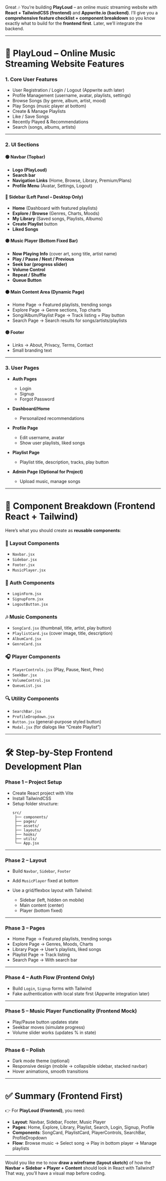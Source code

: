 Great 🎶 You’re building **PlayLoud** – an online music streaming website with **React + TailwindCSS (frontend)** and **Appwrite.io (backend)**. I’ll give you a **comprehensive feature checklist + component breakdown** so you know exactly what to build for the **frontend first**. Later, we’ll integrate the backend.

---

# 🎵 PlayLoud – Online Music Streaming Website Features

### 1. **Core User Features**

* User Registration / Login / Logout (Appwrite auth later)
* Profile Management (username, avatar, playlists, settings)
* Browse Songs (by genre, album, artist, mood)
* Play Songs (music player at bottom)
* Create & Manage Playlists
* Like / Save Songs
* Recently Played & Recommendations
* Search (songs, albums, artists)

---

### 2. **UI Sections**

#### 🟢 Navbar (Topbar)

* **Logo (PlayLoud)**
* **Search bar**
* **Navigation Links** (Home, Browse, Library, Premium/Plans)
* **Profile Menu** (Avatar, Settings, Logout)

#### 🔵 Sidebar (Left Panel – Desktop Only)

* **Home** (Dashboard with featured playlists)
* **Explore / Browse** (Genres, Charts, Moods)
* **My Library** (Saved songs, Playlists, Albums)
* **Create Playlist** button
* **Liked Songs**

#### 🟣 Music Player (Bottom Fixed Bar)

* **Now Playing Info** (cover art, song title, artist name)
* **Play / Pause / Next / Previous**
* **Seek bar (progress slider)**
* **Volume Control**
* **Repeat / Shuffle**
* **Queue Button**

#### 🟠 Main Content Area (Dynamic Page)

* Home Page → Featured playlists, trending songs
* Explore Page → Genre sections, Top charts
* Song/Album/Playlist Page → Track listing + Play button
* Search Page → Search results for songs/artists/playlists

#### 🟡 Footer

* Links → About, Privacy, Terms, Contact
* Small branding text

---

### 3. **User Pages**

* **Auth Pages**

  * Login
  * Signup
  * Forgot Password
* **Dashboard/Home**

  * Personalized recommendations
* **Profile Page**

  * Edit username, avatar
  * Show user playlists, liked songs
* **Playlist Page**

  * Playlist title, description, tracks, play button
* **Admin Page (Optional for Project)**

  * Upload music, manage songs

---

# 🧩 Component Breakdown (Frontend React + Tailwind)

Here’s what you should create as **reusable components**:

### 🎨 Layout Components

* `Navbar.jsx`
* `Sidebar.jsx`
* `Footer.jsx`
* `MusicPlayer.jsx`

### 🔎 Auth Components

* `LoginForm.jsx`
* `SignupForm.jsx`
* `LogoutButton.jsx`

### 🎶 Music Components

* `SongCard.jsx` (thumbnail, title, artist, play button)
* `PlaylistCard.jsx` (cover image, title, description)
* `AlbumCard.jsx`
* `GenreCard.jsx`


### 🎧 Player Components

* `PlayerControls.jsx` (Play, Pause, Next, Prev)
* `SeekBar.jsx`
* `VolumeControl.jsx`
* `QueueList.jsx`

### 🔍 Utility Components

* `SearchBar.jsx`
* `ProfileDropdown.jsx`
* `Button.jsx` (general-purpose styled button)
* `Modal.jsx` (for dialogs like “Create Playlist”)

---

# 🛠️ Step-by-Step Frontend Development Plan

### **Phase 1 – Project Setup**

* Create React project with Vite
* Install TailwindCSS
* Setup folder structure:
  ```
  src/
   ├── components/
   ├── pages/
   ├── assets/
   ├── layouts/
   ├── hooks/
   ├── utils/
   └── App.jsx
  ```

---

### **Phase 2 – Layout**

* Build `Navbar`, `Sidebar`, `Footer`
* Add `MusicPlayer` fixed at bottom
* Use a grid/flexbox layout with Tailwind:

  * Sidebar (left, hidden on mobile)
  * Main content (center)
  * Player (bottom fixed)

---

### **Phase 3 – Pages**

* Home Page → Featured playlists, trending songs
* Explore Page → Genres, Moods, Charts
* Library Page → User’s playlists, liked songs
* Playlist Page → Track listing
* Search Page → With search bar

---

### **Phase 4 – Auth Flow (Frontend Only)**

* Build `Login`, `Signup` forms with Tailwind
* Fake authentication with local state first (Appwrite integration later)

---

### **Phase 5 – Music Player Functionality (Frontend Mock)**

* Play/Pause button updates state
* Seekbar moves (simulate progress)
* Volume slider works (updates % in state)

---

### **Phase 6 – Polish**

* Dark mode theme (optional)
* Responsive design (mobile → collapsible sidebar, stacked navbar)
* Hover animations, smooth transitions

---

# ✅ Summary (Frontend First)

👉 For **PlayLoud (Frontend)**, you need:

* **Layout**: Navbar, Sidebar, Footer, Music Player
* **Pages**: Home, Explore, Library, Playlist, Search, Login, Signup, Profile
* **Components**: SongCard, PlaylistCard, PlayerControls, SearchBar, ProfileDropdown
* **Flow**: Browse music → Select song → Play in bottom player → Manage playlists

---

Would you like me to now **draw a wireframe (layout sketch)** of how the **Navbar + Sidebar + Player + Content** should look in React with Tailwind? That way, you’ll have a visual map before coding.
